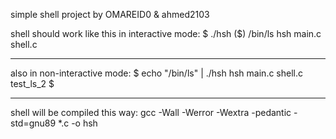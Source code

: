 simple shell project by OMAREID0 & ahmed2103

shell should work like this in interactive mode:
$ ./hsh
($) /bin/ls
hsh main.c shell.c
_______________
also in non-interactive mode:
$ echo "/bin/ls" | ./hsh
hsh main.c shell.c test_ls_2
$
________________
shell will be compiled this way:
gcc -Wall -Werror -Wextra -pedantic -std=gnu89 *.c -o hsh
